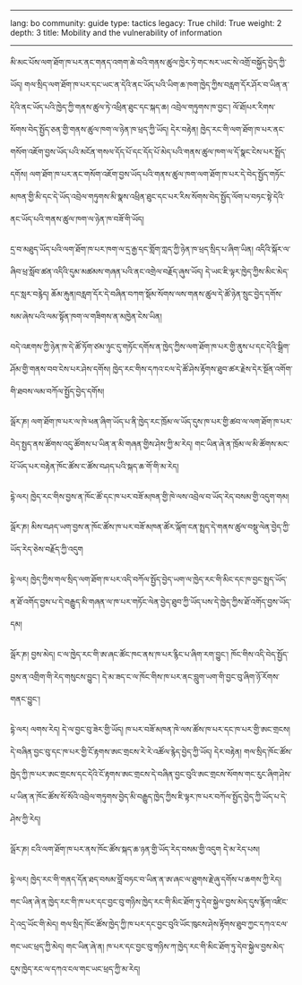 

---

lang: bo
community: guide
type: tactics
legacy: True
child: True
weight: 2
depth: 3
title: Mobility and the vulnerability of information

---

མི་མང་པོས་ལག་ཐོག་ཁ་པར་ནང་གནད་འགག་ཆེ་བའི་གནས་ཚུལ་ཁྱེར་ཏེ་གང་སར་ཡང་སེ་འགྲོ་བསྐྱོད་བྱེད་ཀྱི་ཡོད། གལ་སྲིད་ལག་ཐོག་ཁ་པར་དང་ཡང་ན་དེའི་ནང་ཡོད་པའི་ཡིག་ཆ་ཁག་ཁྱེད་ཀྱིས་བརླག་དོར་ཤོར་བ་ཡིན་ན་དེའི་ནང་ཡོད་པའི་ཁྱེད་ཀྱི་གནས་ཚུལ་ཏེ་འཕྲིན་ཐུང་དང་སྐད་ཆ། འབྲེལ་གཏུགས་ཁ་བྱང་། ལོ་ཐོ།པར་རིགས་སོགས་བེད་སྤྱོད་ཅན་གྱི་གནས་ཚུལ་ཁག་ལ་ཉེན་ཁ་ཕྲད་ཀྱི་ཡོད། དེར་བརྟེན། ཁྱེད་རང་གི་ལག་ཐོག་ཁ་པར་ནང་གསོག་འཇོག་བྱས་ཡོད་པའི་མངོན་གསལ་དོད་པོ་དང་དོད་པོ་མེད་པའི་གནས་ཚུལ་ཁག་ལ་དོ་སྣང་ངེས་པར་སྤྲོད་དགོས། ལག་ཐོག་ཁ་པར་ནང་གསོག་འཇོག་བྱས་ཡོད་པའི་གནས་ཚུལ་ཁག་ལག་ཐོག་ཁ་པར་དེ་བེད་སྤྱོད་གཏོང་མཁན་གྱི་མི་དང་དེ་ཡོད་འབྲེལ་གཏུགས་མི་སྣས་འཕྲིན་ཐུང་དང་པར་རིས་སོགས་བེད་སྤྱོད་ལོག་པ་བཏང་སྟེ་དེའི་ནང་ཡོད་པའི་གནས་ཚུལ་ཁག་ལ་ཉེན་ཁ་བཟོ་གི་ཡོད། 

དྲ་བ་མཐུད་ཡོད་པའི་ལག་ཐོག་ཁ་པར་ཁག་ལ་དྲ་རྒྱ་དང་གློག་ཀླད་ཀྱི་ཉེན་ཁ་ཕྲད་སྲིད་པ་ཞིག་ཡིན། འདིའི་སྐོར་ལ་ཞིབ་ཕྲ་སློབ་ཚན་འདིའི་དུམ་མཚམས་གཞན་པའི་ནང་འགྲེལ་བརྗོད་ཞུས་ཡོད། དེ་ཡང་ཇི་ལྟར་ཁྱེད་ཀྱིས་མིང་མེད་དང་སླར་བརྙེད། ཆོམ་རྐུན།བརླག་དོར་དེ་བཞིན་བཀག་སྡོམ་སོགས་ལས་གནས་ཚུལ་དེ་ཚོ་ཉེན་སྲུང་བྱེད་དགོས་སམ་ཞེས་པའི་ལམ་སྟོན་ཁག་ལ་གཟིགས་ན་མཁྱེན་ངེས་ཡིན། 

བདེ་འཇགས་ཀྱི་ཉེན་ཁ་དེ་ཚོ་ཏོག་ཙམ་ཉུང་དུ་གཏོང་དགོས་ན་ཁྱེད་ཀྱིས་ལག་ཐོག་ཁ་པར་གྱི་ནུས་པ་དང་དེའི་སྒྲིག་ཤོམ་གྱི་གནས་བབ་ངེས་པར་ཤེས་དགོས། ཁྱེད་རང་གིས་དཀའ་ངལ་དེ་ཚོ་ཤེས་རྟོགས་ཐུབ་ཚར་རྗེས་དེར་སྔོན་འགོག་གི་ཐབས་ལམ་བཀོལ་སྤྱོད་བྱེད་དགོས། 

<div class="background" markdown=1>
ལྦོར་ཎ། ལག་ཐོག་ཁ་པར་ལ་ཁེ་ཕན་ཞིག་ཡོད་པ་ནི་ཁྱེད་རང་ཁྲོམ་ལ་ཡོད་དུས་ཁ་པར་གྱི་ཚབ་ལ་ལག་ཐོག་ཁ་པར་བེད་སྤྱད་ནས་ཚོགས་འདུ་ཚོགས་པ་ཡིན་ན་མི་གཞན་གྱིས་ཤེས་ཀྱི་མ་རེད། གང་ཡིན་ཞེ་ན་ཁྲོམ་ལ་མི་ཚོགས་མང་པོ་ཡོད་པར་བརྟེན་ཁོང་ཚོས་ང་ཚོས་བཤད་པའི་སྐད་ཆ་གོ་གི་མ་རེད། 

དྷེ་ལར། ཁྱེད་རང་གིས་བྱས་ན་ཁོང་ཚོ་དང་ཁ་པར་བཟོ་མཁན་གྱི་ཁེ་ལས་འབྲེལ་བ་ཡོད་རེད་བསམ་གྱི་འདུག་གམ།

ལྦོར་ཎ། མིས་བཤད་ཡག་བྱས་ན་ཁོང་ཚོས་ཁ་པར་བཟོ་མཁན་ཚོར་ལྐོག་ངན་སྤྲད་དེ་གནས་ཚུལ་བསྡུ་ལེན་བྱེད་ཀྱི་ཡོད་རེད་ཅེས་བརྗོད་ཀྱི་འདུག

དྷེ་ལར། ཁྱེད་ཀྱིས་གལ་སྲིད་ལག་ཐོག་ཁ་པར་འདི་བཀོལ་སྤྱོད་བྱེད་ཡག་ལ་ཁྱེད་རང་གི་མིང་དང་ཁ་བྱང་སྤྲད་ཡོད་ན་ཐོ་འགོད་བྱས་པ་དེ་བརྒྱུད་མི་གཞན་ལ་ཁ་པར་གཏོང་ལེན་བྱེད་ཐུབ་ཀྱི་ཡོད་པས་དེ་ཁྱེད་ཀྱིས་ཐོ་འགོད་བྱས་ཡོད་དམ།

ལྦོར་ཎ། བྱས་མེད། ང་ལ་ཁྱེད་རང་གི་ཨ་ཞང་ཚོང་ཁང་ནས་ཁ་པར་རྙིང་པ་ཞིག་རག་བྱུང་། ཁོང་གིས་འདི་བེད་སྤྱོད་བྱས་ན་འགྲིག་གི་རེད་གསུངས་བྱུང་། དེ་མ་ཟད་ང་ལ་ཁོང་གིས་ཁ་པར་ནང་བླུག་ཡག་གི་བྱང་བུ་ཞིག་ཉོ་རོགས་གནང་བྱུང་། 

དྷེ་ལར། ལགས་རེད། དེ་ལ་བྱང་བུ་ཟེར་གྱི་ཡོད། ཁ་པར་བཟོ་མཁན་ཁེ་ལས་ཚོས་ཁ་པར་དང་ཁ་པར་གྱི་ཨང་གྲངས། དེ་བཞིན་བྱང་བུ་དང་ཁ་པར་གྱི་ངོ་རྟགས་ཨང་གྲངས་རེ་རེ་འཚོལ་རྙེད་བྱེད་ཀྱི་ཡོད། དེར་བརྟེན། གལ་སྲིད་ཁོང་ཚོས་ཁྱེད་ཀྱི་ཁ་པར་ཨང་གྲངས་དང་དེའི་ངོ་རྟགས་ཨང་གྲངས་དེ་བཞིན་བྱང་བུའི་ཨང་གྲངས་སོགས་གང་རུང་ཞིག་ཤེས་པ་ཡིན་ན་ཁོང་ཚོས་སོ་སོའི་འབྲེལ་གཏུགས་བྱེད་མི་བརྒྱུད་ཁྱེད་ཀྱིས་ཇི་ལྟར་ཁ་པར་བཀོལ་སྤྱོད་བྱེད་ཀྱི་ཡོད་པ་དེ་ཤེས་ཀྱི་རེད། 

ལྦོར་ཎ།  ངའི་ལག་ཐོག་ཁ་པར་ནས་ཁོང་ཚོས་སྐད་ཆ་ཉན་གྱི་ཡོད་རེད་བསམ་གྱི་འདུག དེ་མ་རེད་པས།

དྷེ་ལར། ཁྱེད་རང་གི་གནད་དོན་ཐད་བསམ་བློ་བཏང་བ་ཡིན་ན་ཨ་ཞང་ལ་ཐུགས་རྗེ་ཞུ་དགོས་པ་ཆགས་ཀྱི་རེད། གང་ཡིན་ཞེ་ན་ཁྱེད་རང་གི་ཁ་པར་དང་བྱང་བུ་གཉིས་ཁྱེད་རང་གི་མིང་ཐོག་ཏུ་དེབ་སྐྱེལ་བྱས་མེད་དུས་རྙོག་འཛིང་དེ་འདྲ་ཡོང་གི་མེད། གལ་སྲིད་ཁོང་ཚོས་ཁྱེད་ཀྱི་ཁ་པར་དང་བྱང་བུའི་ཡོང་ཁུངས་ཤེས་རྟོགས་ཐུབ་ཀྱང་དཀའ་ངལ་གང་ཡང་ཕྲད་ཀྱི་མེད། གང་ཡིན་ཞེ་ན། ཁ་པར་དང་བྱང་བུ་གཉིས་ཀ་ཁྱེད་རང་གི་མིང་ཐོག་ཏུ་དེབ་སྐྱེལ་བྱས་མེད་དུས་ཁྱེད་རང་ལ་དཀའ་ངལ་གང་ཡང་ཕྲད་ཀྱི་མ་རེད། 

</div>



